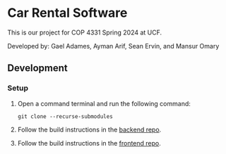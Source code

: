 # Car Rental Software

This is our project for COP 4331 Spring 2024 at UCF.

Developed by: Gael Adames, Ayman Arif, Sean Ervin, and Mansur Omary

## Development

### Setup

1. Open a command terminal and run the following command:

   ```shell
   git clone --recurse-submodules
   ```
2. Follow the build instructions in the [backend repo](https://github.com/SeanOMik/car-rental-backend).

3. Follow the build instructions in the [frontend repo](https://github.com/mansur0108/car-rental-frontend).
